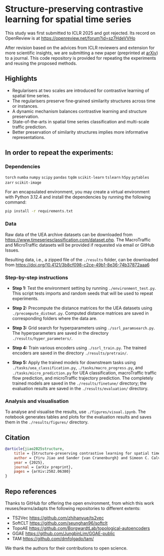 # Structure-preserving contrastive learning for spatial time series

This study was first submitted to ICLR 2025 and got rejected. Its record on OpenReview is at https://openreview.net/forum?id=sz7HdeVVHo 

After revision based on the advices from ICLR reviewers and extension for more scientific insights, we are submitting a new paper (preprinted at [arXiv](https://arxiv.org/abs/2502.06380)) to a journal. This code repository is provided for repeating the experiments and reusing the proposed methods.

## Highlights
- Regularisers at two scales are introduced for contrastive learning of spatial time series.
- The regularisers preserve fine‐grained similarity structures across time or instances.
- A dynamic mechanism balances contrastive learning and structure preservation.
- State-of-the-arts in spatial time series classification and multi-scale traffic prediction.
- Better preservation of similarity structures implies more informative representations.

## In order to repeat the experiments:

### Dependencies

`torch` `numba` `numpy` `scipy` `pandas` `tqdm` `scikit-learn` `tslearn` `h5py` `pytables` `zarr` `scikit-image`

For an encapsulated environment, you may create a virtual environment with Python 3.12.4 and install the dependencies by running the following command:

```sh
pip install -r requirements.txt
```

### Data
Raw data of the UEA archive datasets can be downloaded from https://www.timeseriesclassification.com/dataset.php. The MacroTraffic and MicroTraffic datasets will be provided if requested via email or GitHub Issues.

Resulting data, i.e., a zipped file of the `./results` folder, can be downloaded from https://doi.org/10.4121/3b8cf098-c2ce-49b1-8e36-74b37872aaa6

### Step-by-step instructions
- __Step 1:__ Test the environment setting by running `./environment_test.py`. This script tests imports and random seeds that will be used to repeat experiments.

- __Step 2:__ Precompute the distance matrices for the UEA datasets using `./precompute_distmat.py`. Computed distance matrices are saved in corresponding folders where the data are.

- __Step 3:__ Grid search for hyperparameters using `./ssrl_paramsearch.py`. The hyperparameters are saved in the directory `./results/hyper_parameters/`.

- __Step 4:__ Train various encoders using `./ssrl_train.py`. The trained encoders are saved in the directory `./results/pretrain/`.

- __Step 5:__ Apply the trained models for downstream tasks using `./tasks/uea_classification.py`, `./tasks/macro_progress.py`, and `./tasks/micro_prediction.py` for UEA classification, macroTraffic traffic flow prediction, and microTraffic trajectory prediction. The completely trained models are saved in the `./results/finetune/` directory; the evaluation results are saved in the `./results/evaluation/` directory.

### Analysis and visualisation
To analyse and visualise the results, use `./figures/visual.ipynb`. The notebook generates tables and plots for the evaluation results and saves them in the `./results/figures/` directory.

## Citation
```bibtex
@article{jiao2025structure,
    title = {Structure-preserving contrastive learning for spatial time series},
    author = {Yiru Jiao and Sander {van Cranenburgh} and Simeon C. Calvert and Hans {van Lint}},
    year = {2025},
    journal = {arXiv preprint},
    pages = {arXiv:2502.06380}
}
```

## Repo references
Thanks to GitHub for offering the open environment, from which this work reuses/learns/adapts the following repositories to different extents:
- TS2Vec https://github.com/zhihanyue/ts2vec
- SoftCLT https://github.com/seunghan96/softclt
- TopoAE https://github.com/BorgwardtLab/topological-autoencoders
- GGAE https://github.com/JungbinLim/GGAE-public
- TAM https://github.com/dmfolgado/tam/

We thank the authors for their contributions to open science.
